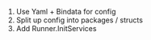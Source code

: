 1. Use Yaml + Bindata for config
2. Split up config into packages / structs
3. Add Runner.InitServices
